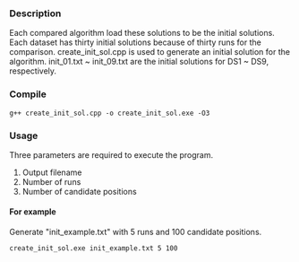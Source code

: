 ### Description
Each compared algorithm load these solutions to be the initial solutions. Each dataset has thirty initial solutions because of thirty runs for the comparison.
create_init_sol.cpp is used to generate an initial solution for the algorithm.
init_01.txt ~ init_09.txt are the initial solutions for DS1 ~ DS9, respectively.

### Compile
    g++ create_init_sol.cpp -o create_init_sol.exe -O3

### Usage
Three parameters are required to execute the program.

1. Output filename
2. Number of runs
3. Number of candidate positions

#### For example
Generate "init_example.txt" with 5 runs and 100 candidate positions.

    create_init_sol.exe init_example.txt 5 100